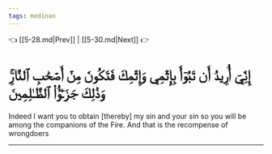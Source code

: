 ```yaml
---
tags: medinan
---
```


👈 [[5-28.md|Prev]] | [[5-30.md|Next]] 👉

# إِنِّيٓ أُرِيدُ أَن تَبُوٓأَ بِإِثۡمِي وَإِثۡمِكَ فَتَكُونَ مِنۡ أَصۡحَٰبِ ٱلنَّارِۚ وَذَٰلِكَ جَزَـٰٓؤُاْ ٱلظَّـٰلِمِينَ

Indeed I want you to obtain [thereby] my sin and your sin so you will be among the companions of the Fire. And that is the recompense of wrongdoers

---


